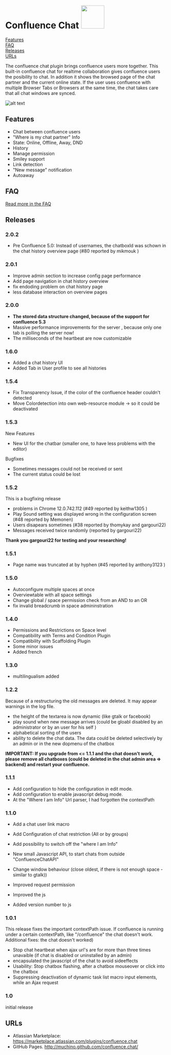# Confluence Chat <img width="72px" src="https://raw.github.com/muchino/confluence.chat/master/src/main/resources/confluence/chat/img/plugin-logo.png"> 

[Features](#features)  
[FAQ](#faq)  
[Releases](#releases)  
[URLs](#urls) 

The confluence chat plugin  brings confluence users more together.  This built-in confluence chat for realtime collaboration gives confluence users the posibility to chat. In addition it shows the browsed page of the chat partner and the current online state.
If the user uses confluence with multiple Browser Tabs or Browsers at the same time, the chat takes care that all chat windows are synced. 

![alt text](http://muchino.github.com/confluence.chat/images/chat.png "")

## Features

* Chat between confluence users
* "Where is my chat partner" Info
* State: Online, Offline, Away, DND
* History
* Manage permission
* Smiley support
* Link detection
* "New message" notification
* Autoaway


## FAQ

[Read more in the FAQ](../master/src/main/resources/faq.md)

## Releases

### 2.0.2
* Pre Confluence 5.0: Instead of usernames, the chatboxId was schown in the chat history overview page (#80 reported by mikmouk )

### 2.0.1
* Improve admin section to increase config page performance
* Add page navigation in chat history overview
* fix endoding problem on chat history page
* less database interaction on overview pages

### 2.0.0
* **The stored data structure changed, because of the support for confluence 5.3**
* Massive performance improvements for the server , because only one tab is polling the server now!
* The milliseconds of the heartbeat are now customizable 

### 1.6.0
* Added a chat history UI 
* Added Tab in User profile to see all histories

### 1.5.4
* Fix Transparency Issue, if the color of the confluence header couldn't detected
* Move Colordetection into own web-resource module -> so it could be deactivated


### 1.5.3

New Features
 * New UI for the chatbar (smaller one, to have less problems with the editor)

Bugfixes   
* Sometimes messages could not be received or sent
* The current status could be lost

### 1.5.2
This is a bugfixing release 	
* problems in Chrome 12.0.742.112 (#49 reported by keithw1305 )
* Play Sound setting was displayed wrong in the configuration screen (#48 reported by Memonen)
* Users disapears sometimes (#38 reported by thomykay and gargouri22)
* Messages received twice randomly  (reported by  gargouri22)

**Thank you gargouri22 for testing and your researching!**

### 1.5.1
* Page name was truncated at by hyphen  (#45 reported by anthony3123 )

### 1.5.0
* Autoconfigure multiple spaces at once
* Overviewtable with all space settings
* Change global / space permission check from an AND to an OR
* fix invalid breadcrumb in space admininstration

### 1.4.0
* Permissions and Restrictions on Space level
* Compatibility with Terms and Condition Plugin
* Compatibility with Scaffolding Plugin
* Some minor issues
* Added french

### 1.3.0
* multilingualism added

### 1.2.2
Because of a restructuring the old messages are deleted. It may appear warnings in the log file.

* the height of the textarea is now dynamic (like gtalk or facebook)
* play sound when new message arrives (could be gloabl disabled by an administrator or by an user for his self )
* alphabetical sorting of the users
* ability to delete the chat data. The data could be deleted selectively by an admin or in the new dopmenu of the chatbox 

**IMPORTANT: If you upgrade from <= 1.1.1 and the chat doesn't work, please remove all chatboxes (could be deleted in the chat admin area => backend)  and restart your confluence.**

### 1.1.1 
* Add configuration to hide the configuration in edit mode. 
* Add configuration to enable javascript debug mode.
* At the "Where I am Info" Url parser, I had forgotten the contextPath

### 1.1.0
* Add a chat user link macro
* Add Configuration of chat restriction (All or by groups)
* Add possibility to switch off the "where I am Info"
* New small Javascript API, to start chats from outside  "ConfluenceChatAPI"

* Change window behaviour (close oldest, if there is not enough space  - similar to gtalk))
* Improved request permission
* Improved the js
* Added version number to js 

### 1.0.1 
This release fixes the  important contextPath issue. If confluence is  running under a certain contextPath, like "/confluence" the chat doesn't work. Additional fixes:
the chat doesn't worked)

* Stop chat heartbeat when ajax url's are for more than three times unavaible (if chat is disabled or uninstalled by an admin)
* encapsulated the javascript of the chat to avoid sideeffects
* Usability: Stop chatbox flashing, after a chatbox mouseover or click into the chatbox
* Suppressing deactivation of dynamic task list macro input elements, while an Ajax request

### 1.0 

initial release

## URLs

* Atlassian Marketplace: https://marketplace.atlassian.com/plugins/confluence.chat
* GitHub Pages. http://muchino.github.com/confluence.chat/
